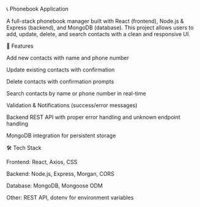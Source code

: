 📞 Phonebook Application

A full-stack phonebook manager built with React (frontend), Node.js & Express (backend), and MongoDB (database).
This project allows users to add, update, delete, and search contacts with a clean and responsive UI.

🚀 Features

Add new contacts with name and phone number

Update existing contacts with confirmation

Delete contacts with confirmation prompts

Search contacts by name or phone number in real-time

Validation & Notifications (success/error messages)

Backend REST API with proper error handling and unknown endpoint handling

MongoDB integration for persistent storage

🛠️ Tech Stack

Frontend: React, Axios, CSS

Backend: Node.js, Express, Morgan, CORS

Database: MongoDB, Mongoose ODM

Other: REST API, dotenv for environment variables
